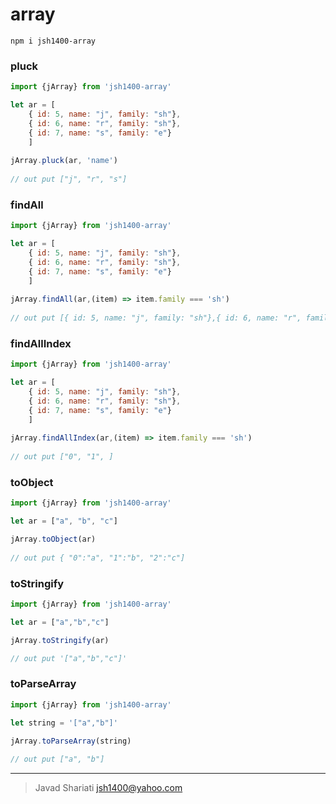 # array

```
npm i jsh1400-array
```


### pluck
```javascript
import {jArray} from 'jsh1400-array'

let ar = [
    { id: 5, name: "j", family: "sh"},
    { id: 6, name: "r", family: "sh"},
    { id: 7, name: "s", family: "e"}
    ]
  
jArray.pluck(ar, 'name')
  
// out put ["j", "r", "s"]
```


### findAll
```javascript
import {jArray} from 'jsh1400-array'

let ar = [
    { id: 5, name: "j", family: "sh"},
    { id: 6, name: "r", family: "sh"},
    { id: 7, name: "s", family: "e"}
    ]
    
jArray.findAll(ar,(item) => item.family === 'sh')
  
// out put [{ id: 5, name: "j", family: "sh"},{ id: 6, name: "r", family: "sh"},]
```


### findAllIndex
```javascript
import {jArray} from 'jsh1400-array'

let ar = [
    { id: 5, name: "j", family: "sh"},
    { id: 6, name: "r", family: "sh"},
    { id: 7, name: "s", family: "e"}
    ]
    
jArray.findAllIndex(ar,(item) => item.family === 'sh')
  
// out put ["0", "1", ]
```


### toObject
```javascript
import {jArray} from 'jsh1400-array'

let ar = ["a", "b", "c"]

jArray.toObject(ar)
  
// out put { "0":"a", "1":"b", "2":"c"]
```


### toStringify
```javascript
import {jArray} from 'jsh1400-array'

let ar = ["a","b","c"]

jArray.toStringify(ar)

// out put '["a","b","c"]'
```


### toParseArray
```javascript
import {jArray} from 'jsh1400-array'

let string = '["a","b"]'

jArray.toParseArray(string)
  
// out put ["a", "b"]
```


---
>Javad Shariati <jsh1400@yahoo.com>
